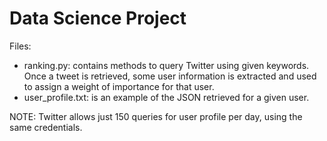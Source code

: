 Data Science Project
====================

Files:
- ranking.py: contains methods to query Twitter using given keywords. Once a tweet is retrieved, some user information is extracted and used to assign a weight of importance for that user.
- user_profile.txt: is an example of the JSON retrieved for a given user.

NOTE: Twitter allows just 150 queries for user profile per day, using the same credentials.


